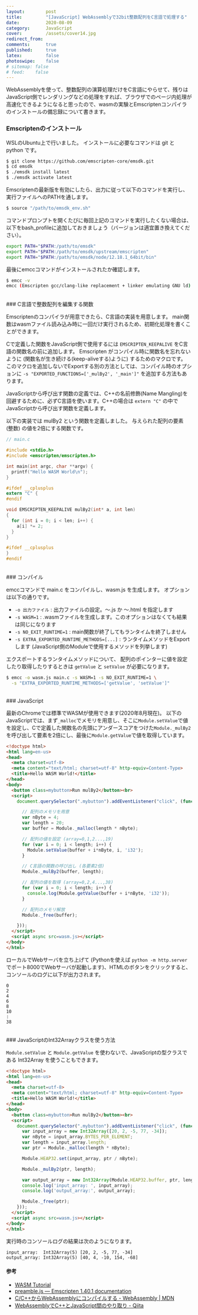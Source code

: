 ```yaml
---
layout:        post
title:         "[JavaScript] WebAssemblyで32bit整数配列をC言語で処理する"
date:          2020-08-09
category:      JavaScript
cover:         /assets/cover14.jpg
redirect_from:
comments:      true
published:     true
latex:         false
photoswipe:    false
# sitemap: false
# feed:    false
---
```


WebAssemblyを使って、整数配列の演算処理だけをC言語にやらせて、残りはJavaScript側でレンダリングなどの処理をすれば、ブラウザでのページ内処理が高速化できるようになると思ったので、wasmの実験とEmscriptenコンパイラのインストールの備忘録について書きます。

### Emscriptenのインストール

WSLのUbuntu上で行いました。
インストールに必要なコマンドは git と python です。

```bash
$ git clone https://github.com/emscripten-core/emsdk.git
$ cd emsdk
$ ./emsdk install latest
$ ./emsdk activate latest
```

Emscriptenの最新版を有効にしたら、出力に従って以下のコマンドを実行し、実行ファイルへのPATHを通します。

```bash
$ source "/path/to/emsdk_env.sh"
```

コマンドプロンプトを開くたびに毎回上記のコマンドを実行したくない場合は、以下をbash_profileに追加しておきましょう（バージョンは適宜置き換えてください）。

```bash
export PATH="$PATH:/path/to/emsdk"
export PATH="$PATH:/path/to/emsdk/upstream/emscripten"
export PATH="$PATH:/path/to/emsdk/node/12.18.1_64bit/bin"
```

最後にemccコマンドがインストールされたか確認します。

```bash
$ emcc -v
emcc (Emscripten gcc/clang-like replacement + linker emulating GNU ld) 1.40.1
```

<br>
### C言語で整数配列を編集する関数

Emscriptenのコンパイラが用意できたら、C言語の実装を用意します。
main関数はwasmファイル読み込み時に一回だけ実行されるため、初期化処理を書くことができます。

Cで定義した関数をJavaScript側で使用するには `EMSCRIPTEN_KEEPALIVE` をC言語の関数名の前に追加します。
Emscripten がコンパイル時に関数名を忘れないように (関数名が生き続ける(keep-aliveする)ように) するためのマクロです。
このマクロを追加しないでExportする別の方法としては、コンパイル時のオプションに `-s "EXPORTED_FUNCTIONS=['_mulBy2', '_main']"` を追加する方法もあります。

JavaScriptから呼び出す関数の定義では、C++の名前修飾(Name Mangling)を回避するために、必ずC言語を使います。C++の場合は `extern "C"` の中でJavaScriptから呼び出す関数を定義します。

以下の実装では mulBy2 という関数を定義しました。
与えられた配列の要素 (整数) の値を2倍にする関数です。

```c
// main.c

#include <stdio.h>
#include <emscripten/emscripten.h>

int main(int argc, char **argv) {
  printf("Hello WASM World\n");
}

#ifdef __cplusplus
extern "C" {
#endif

void EMSCRIPTEN_KEEPALIVE mulBy2(int* a, int len)
{
  for (int i = 0; i < len; i++) {
    a[i] *= 2;
  }
}

#ifdef __cplusplus
}
#endif
```

<br>
### コンパイル

emccコマンドで main.c をコンパイルし、wasm.js を生成します。
オプションは以下の通りです。

- `-o 出力ファイル` : 出力ファイルの設定。～.js か ～.html を指定します
- `-s WASM=1` : .wasmファイルを生成します。このオプションはなくても結果は同じになります
- `-s NO_EXIT_RUNTIME=1` : main関数が終了してもランタイムを終了しません
- `-s EXTRA_EXPORTED_RUNTIME_METHODS=[...]` : ランタイムメソッドをExportします (JavaScript側のModuleで使用するメソッドを列挙します)

エクスポートするランタイムメソッドについて、
配列のポインターに値を設定したり取得したりするときは `getValue` と `setValue` が必要になります。

```bash
$ emcc -o wasm.js main.c -s WASM=1 -s NO_EXIT_RUNTIME=1 \
  -s "EXTRA_EXPORTED_RUNTIME_METHODS=['getValue', 'setValue']"
```

<br>
### JavaScript

最新のChromeでは標準でWASMが使用できます(2020年8月現在)。
以下のJavaScriptでは、まず`_malloc`でメモリを用意し、そこに`Module.setValue`で値を設定し、Cで定義した関数名の先頭にアンダースコアをつけた`Module._mulBy2`を呼び出して要素を2倍にし、最後に`Module.getValue`で値を取得しています。

```html
<!doctype html>
<html lang=en-us>
<head>
  <meta charset=utf-8>
  <meta content="text/html; charset=utf-8" http-equiv=Content-Type>
  <title>Hello WASM World!</title>
</head>
<body>
  <button class=mybutton>Run mulBy2</button><br>
  <script>
    document.querySelector(".mybutton").addEventListener("click", (function () {

      // 配列のメモリを用意
      var nByte = 4;
      var length = 20;
      var buffer = Module._malloc(length * nByte);

      // 配列の値を設定 (array=0,1,2...,19)
      for (var i = 0; i < length; i++) {
        Module.setValue(buffer + i*nByte, i, 'i32');
      }

      // C言語の関数の呼び出し (各要素2倍)
      Module._mulBy2(buffer, length);

      // 配列の値を取得 (array=0,2,4...,38)
      for (var i = 0; i < length; i++) {
        console.log(Module.getValue(buffer + i*nByte, 'i32'));
      }

      // 配列のメモリ解放
      Module._free(buffer);

    }));
  </script>
  <script async src=wasm.js></script>
</body>
</html>
```

ローカルでWebサーバを立ち上げて (Pythonを使えば `python -m http.server` でポート8000でWebサーバが起動します)、HTMLのボタンをクリックすると、コンソールのログに以下が出力されます。

```output
0
2
4
6
8
10
:
38
```

<br>
### JavaScriptのInt32Arrayクラスを使う方法

`Module.setValue` と `Module.getValue` を使わないで、JavaScriptの型クラスである Int32Array を使うこともできます。


```html
<!doctype html>
<html lang=en-us>
<head>
  <meta charset=utf-8>
  <meta content="text/html; charset=utf-8" http-equiv=Content-Type>
  <title>Hello WASM World!</title>
</head>
<body>
  <button class=mybutton>Run mulBy2</button><br>
  <script>
    document.querySelector(".mybutton").addEventListener("click", (function () {
      var input_array = new Int32Array([20, 2, -5, 77, -34]);
      var nByte = input_array.BYTES_PER_ELEMENT;
      var length = input_array.length;
      var ptr = Module._malloc(length * nByte);

      Module.HEAP32.set(input_array, ptr / nByte);

      Module._mulBy2(ptr, length);

      var output_array = new Int32Array(Module.HEAP32.buffer, ptr, length);
      console.log('input_array: ', input_array);
      console.log('output_array:', output_array);

      Module._free(ptr);
    }));
  </script>
  <script async src=wasm.js></script>
</body>
</html>
```

実行時のコンソールログの結果は次のようになります。

```output
input_array:  Int32Array(5) [20, 2, -5, 77, -34]
output_array: Int32Array(5) [40, 4, -10, 154, -68]
```


#### 参考

- [WASM Tutorial](https://marcoselvatici.github.io/WASM_tutorial/)
- [preamble.js — Emscripten 1.40.1 documentation](https://emscripten.org/docs/api_reference/preamble.js.html)
- [C/C++からWebAssemblyにコンパイルする - WebAssembly \| MDN](https://developer.mozilla.org/ja/docs/WebAssembly/C_to_wasm)
- [WebAssemblyでC++とJavaScript間のやり取り - Qiita](https://qiita.com/soramimi_jp/items/1b7ed0ddcefb0f4a7172)
